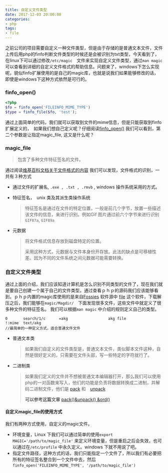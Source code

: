 ```yaml
---
title: 自定义文件类型
date: 2017-12-03 20:00:00
categories:
- php
tags:
- file
---
```

之前公司的项目需要自定义一种文件类型，但是由于存储的是普通文本文件，文件上传后用php的finfo判断文件类型的时候还是会被识别为txt类型，今天看到了，在linux下可以通过修改`/etc/magic`　文件来实现自定义文件类型，通过`man magic`可以查看到详细的自定义文件格式的帮助信息。问题来了，windows下怎么实现呢，貌似finfo扩展使用的是自己的magic库，也就是说我们如果能够修改的话，即使是windows下这种方式依然是可行的。

### finfo_open()

```php
<?php
$fo = finfo_open('FILEINFO_MIME_TYPE')
$type = finfo_file($fo, 'test');
```

通过上面简单的代码，我们就可以获取到文件的mime信息，但是只能获取到finfo扩展定义的，　如果我们想自己定义呢？仔细阅读[finfo_open()](http://php.net/manual/zh/function.finfo-open.php) 我们可以看到，第二个参数是让指定magic_file, 这又是什么呢？

### magic_file

> 包含了多种文件特征签名的文件。

通过阅读[维基百科文档关于文件格式的内容](https://zh.wikipedia.org/wiki/%E6%AA%94%E6%A1%88%E6%A0%BC%E5%BC%8F)  我们可以发现，文件格式的识别，一共有３种方式

- 通过文件的扩展名, `.exe , .txt , .rmvb` , windows 操作系统采用的方式。

- 特征签名，　unix 类及其派生类操作系统

  > 特征签名是通过在文件的特定位置，一般是前几个字节，放置一些描述该文件的信息，来进行识别。例如Gif 图片通过前六个字节来进行识别`GIF87a`, `GIF89a`

- 元数据

  > 将文件格式信息存放到磁盘特定的位置。
  >
  > 采用这种方式，元数据与文件本身份开存放。此法的缺点是可移植性差。因为不同的文件系统之间元数据可能需要转换。

### 自定义文件类型

​	通过上面的介绍，我们应该知道计算机是怎么识别不同类型的文件了，现在我们就是要自己创建一个属于自己的文件类型。通过查看ｐｈｐ的源码我们应该能够看到，ｐｈｐ内置的magic库使用的是来自[Fossies](https://fossies.org/) 软件源中 [file](https://fossies.org/linux/misc/file-5.32.tar.gz/)  这个软件，下载解压之后，我们能够在`magic/Magdir/`　下面发现很多文件，这些文件中就定义了很多种文件的特征签名。  我们可以根据`man magic`  中介绍的规则定义自己的类型。

```shell
0       search/1/c      =akg                  akg file
!:mime  text/akg
//最简单的一种定义方式，适合普通文件文件
```

- 普通文本类

  > 如果我们自定义的文件类型是，普通文本文件，类似脚本文件这种，自然是很好定义的，只需要在文件头部，写一些特定的字符就行了。

- 二进制类

  > 如果我们定义的文件并不想被普通文本编辑器打开，那么我们可以使用php的一对函数来写入，他们的功能是负责将数据转换成二进制，并解码二进制文件，他们是 [pack](http://php.net/manual/zh/function.pack.php) 和　[unpack](http://php.net/manual/zh/function.unpack.php)
  >
  > **可以参考这篇文章**   [pack()&unpack() &ord()](http://www.cnblogs.com/youxin/p/3616422.html)

#### 自定义magic_file的使用方式

我们有两种方式使用，自定义的magic文件。

- 环境变量，Linux 下我们可以通过简单的使用`export MAGIC='/path/to/magic_file'` 来定义环境变量，但是重启之后会失效，也可以通过在`/etc/profile` 中永久定义。windows 下就不用说了吧。
- 指定文件路径，这种方式的话，我们只能指定一个文件了，所以我们有必要把所有的特征签名整合到一个文件中去，然后`finfo_open('FILEINFO_MIME_TYPE', '/path/to/magic_file')` 

